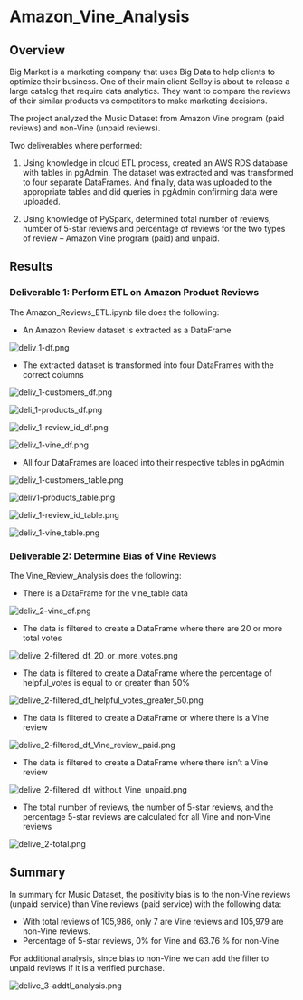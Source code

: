 # Amazon_Vine_Analysis

## Overview

Big Market is a marketing company that uses Big Data to help clients to optimize their business. One of their main client Sellby is about to release a large catalog that require data analytics. They want to compare the reviews of their similar products vs competitors to make marketing decisions. 

The project analyzed the Music Dataset from Amazon Vine program (paid reviews) and non-Vine (unpaid reviews).

Two deliverables where performed:

1)	Using knowledge in cloud ETL process, created an AWS RDS database with tables in pgAdmin. The dataset was extracted and was transformed to four separate DataFrames. And finally, data was uploaded to the appropriate tables and did queries in pgAdmin confirming data were uploaded.

2)	 Using knowledge of PySpark, determined total number of reviews, number of 5-star reviews and percentage of reviews for the two types of review – Amazon Vine program (paid) and unpaid.   


## Results

### Deliverable 1: Perform ETL on Amazon Product Reviews

The Amazon_Reviews_ETL.ipynb file does the following:

- An Amazon Review dataset is extracted as a DataFrame 

![deliv_1-df.png](https://github.com/OPahunang/Amazon_Vine_Analysis/blob/main/resources/deliv_1-df.png)


- The extracted dataset is transformed into four DataFrames with the correct columns 

![deliv_1-customers_df.png](https://github.com/OPahunang/Amazon_Vine_Analysis/blob/main/resources/deliv_1-customers_df.png)

![deli_1-products_df.png](https://github.com/OPahunang/Amazon_Vine_Analysis/blob/main/resources/deli_1-products_df.png)

![deliv_1-review_id_df.png](https://github.com/OPahunang/Amazon_Vine_Analysis/blob/main/resources/deliv_1-review_id_df.png)

![deliv_1-vine_df.png](https://github.com/OPahunang/Amazon_Vine_Analysis/blob/main/resources/deliv_1-vine_df.png)


- All four DataFrames are loaded into their respective tables in pgAdmin 

![deliv_1-customers_table.png](https://github.com/OPahunang/Amazon_Vine_Analysis/blob/main/resources/deliv_1-customers_table.png)

![deliv1-products_table.png](https://github.com/OPahunang/Amazon_Vine_Analysis/blob/main/resources/deliv1-products_table.png)

![deliv_1-review_id_table.png](https://github.com/OPahunang/Amazon_Vine_Analysis/blob/main/resources/deliv_1-review_id_table.png)

![deliv_1-vine_table.png](https://github.com/OPahunang/Amazon_Vine_Analysis/blob/main/resources/deliv_1-vine_table.png)



### Deliverable 2: Determine Bias of Vine Reviews

The Vine_Review_Analysis does the following:

- There is a DataFrame for the vine_table data 

![deliv_2-vine_df.png](https://github.com/OPahunang/Amazon_Vine_Analysis/blob/main/resources/deliv_2-vine_df.png)


- The data is filtered to create a DataFrame where there are 20 or more total votes

![delive_2-filtered_df_20_or_more_votes.png](https://github.com/OPahunang/Amazon_Vine_Analysis/blob/main/resources/delive_2-filtered_df_20_or_more_votes.png)


- The data is filtered to create a DataFrame where the percentage of helpful_votes is equal to or greater than 50%

![delive_2-filtered_df_helpful_votes_greater_50.png](https://github.com/OPahunang/Amazon_Vine_Analysis/blob/main/resources/delive_2-filtered_df_helpful_votes_greater_50.png)


- The data is filtered to create a DataFrame or where there is a Vine review

![delive_2-filtered_df_Vine_review_paid.png](https://github.com/OPahunang/Amazon_Vine_Analysis/blob/main/resources/delive_2-filtered_df_Vine_review_paid.png)


- The data is filtered to create a DataFrame where there isn’t a Vine review

![delive_2-filtered_df_without_Vine_unpaid.png](https://github.com/OPahunang/Amazon_Vine_Analysis/blob/main/resources/delive_2-filtered_df_without_Vine_unpaid.png)


- The total number of reviews, the number of 5-star reviews, and the percentage 5-star reviews are calculated for all Vine and non-Vine reviews

![delive_2-total.png](https://github.com/OPahunang/Amazon_Vine_Analysis/blob/main/resources/delive_2-total.png)



## Summary

In summary for Music Dataset, the positivity bias is to the non-Vine reviews (unpaid service) than Vine reviews (paid service) with the following data:

-	With total reviews of 105,986, only 7 are Vine reviews and 105,979 are non-Vine reviews. 
-	Percentage of 5-star reviews, 0% for Vine and 63.76 % for non-Vine  

For additional analysis, since bias to non-Vine we can add the filter to unpaid reviews if it is a verified purchase. 

![delive_3-addtl_analysis.png](https://github.com/OPahunang/Amazon_Vine_Analysis/blob/main/resources/delive_3-addtl_analysis.png)

